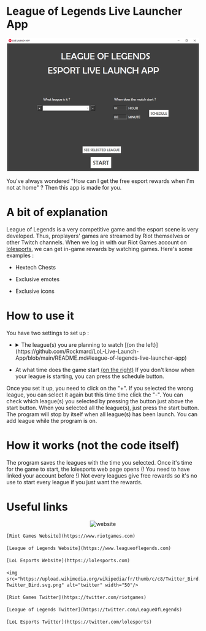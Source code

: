 # League of Legends Live Launcher App
<p align="center">
    <img src="https://raw.githubusercontent.com/Rockmard/LoL-Live-Launch-App/main/Ressources/demo.png" alt="drawing" width="500"/>
</p>

You've always wondered "How can I get the free esport rewards when I'm not at home" ?
Then this app is made for you.

# A bit of explanation
League of Legends is a very competitive game and the esport scene is very developed.
Thus, proplayers' games are streamed by Riot themselves or other Twitch channels. 
When we log in with our Riot Games account on [lolesports](https://lolesports.com), we can get in-game rewards by watching games.
Here's some examples :

* Hextech Chests

* Exclusive emotes

* Exclusive icons

# How to use it
You have two settings to set up :

* <details> <summary>The league(s) you are planning to watch [(on the left)](https://github.com/Rockmard/LoL-Live-Launch-App/blob/main/README.md#league-of-legends-live-launcher-app)</summary>
    Here's all the leagues you can select :

    * World
    * MSI
    * LCK
    * LPL
    * LCS
    * LJL
    * LEC
    * European Masters
    * LFL
    * LCO
    * LLA
    * CBLOL
    * LCL
    * PCS
    * TCL
    * All-Star
    * CBLOL Academy
    * College Championship
    * EBL
    * Elite Series
    * Hitpoint Masters
    * PG Nationals
    * LCK Academy
    * LCK Challengers
    * LCS Academy
    * Proving Grounds
    * Greek Legends League
    * Liga Portuguesa
    * NLC
    * Ultraliga
    * Prime League
    * SuperLiga
    * LCS Amateur Circuit

  </details>

* At what time does the game start [(on the right)](https://github.com/Rockmard/LoL-Live-Launch-App/blob/main/README.md#league-of-legends-live-launcher-app)
If you don't know when your league is starting, you can press the schedule button.

Once you set it up, you need to click on the "+". If you selected the wrong league, you can select it again but this time time click the "-".
You can check which league(s) you selected by pressing the button just above the start button. 
When you selected all the league(s), just press the start button. The program will stop by itself when all league(s) has been launch.
You can add league while the program is on.

# How it works (not the code itself)
The program saves the leagues with the time you selected. 
Once it's time for the game to start, the lolesports web page opens (! You need to have linked your account before !)
Not every leagues give free rewards so it's no use to start every league if you just want the rewards.

# Useful links
<p align="center">
    <img src="https://upload.wikimedia.org/wikipedia/commons/thumb/c/c4/Globe_icon.svg/1024px-Globe_icon.svg.png" alt="website" width="50"/>

    [Riot Games Website](https://www.riotgames.com)

    [League of Legends Website](https://www.leagueoflegends.com)

    [LoL Esports Website](https://lolesports.com)

    <img src="https://upload.wikimedia.org/wikipedia/fr/thumb/c/c8/Twitter_Bird.svg/1200px-Twitter_Bird.svg.png" alt="twitter" width="50"/>

    [Riot Games Twitter](https://twitter.com/riotgames)

    [League of Legends Twitter](https://twitter.com/LeagueOfLegends)

    [LoL Esports Twitter](https://twitter.com/lolesports)

</p>